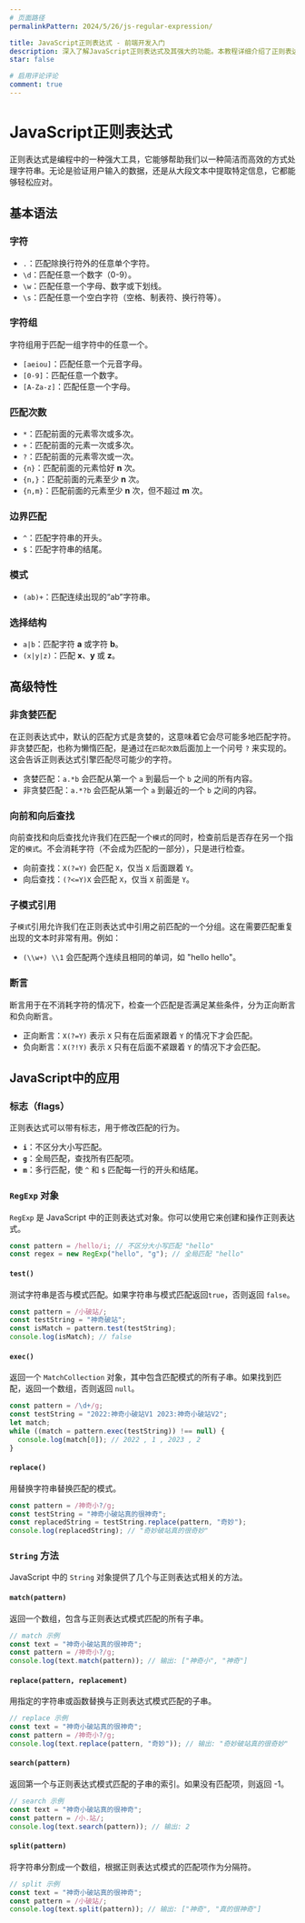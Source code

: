 ```yaml
---
# 页面路径
permalinkPattern: 2024/5/26/js-regular-expression/

title: JavaScript正则表达式 - 前端开发入门
description: 深入了解JavaScript正则表达式及其强大的功能。本教程详细介绍了正则表达式的语法、模式匹配、字符串搜索、替换操作以及高级技巧。无论您是编程新手还是经验丰富的开发者，都能通过本教程快速提升在文本处理和Web开发中的正则表达式应用技能。
star: false

# 启用评论评论
comment: true
---
```


# JavaScript正则表达式
正则表达式是编程中的一种强大工具，它能够帮助我们以一种简洁而高效的方式处理字符串。无论是验证用户输入的数据，还是从大段文本中提取特定信息，它都能够轻松应对。

## 基本语法
### 字符
- `.`：匹配除换行符外的任意单个字符。
- `\d`：匹配任意一个数字（0-9）。
- `\w`：匹配任意一个字母、数字或下划线。
- `\s`：匹配任意一个空白字符（空格、制表符、换行符等）。

### 字符组
字符组用于匹配一组字符中的任意一个。
- `[aeiou]`：匹配任意一个元音字母。
- `[0-9]`：匹配任意一个数字。
- `[A-Za-z]`：匹配任意一个字母。

### 匹配次数
- `*`：匹配前面的元素零次或多次。
- `+`：匹配前面的元素一次或多次。
- `?`：匹配前面的元素零次或一次。
- `{n}`：匹配前面的元素恰好 **n** 次。
- `{n,}`：匹配前面的元素至少 **n** 次。
- `{n,m}`：匹配前面的元素至少 **n** 次，但不超过 **m** 次。

### 边界匹配
- `^`：匹配字符串的开头。
- `$`：匹配字符串的结尾。

### 模式
- `(ab)+`：匹配连续出现的“ab”字符串。

### 选择结构
- `a|b`：匹配字符 **a** 或字符 **b**。
- `(x|y|z)`：匹配 **x**、**y** 或 **z**。


## 高级特性
### 非贪婪匹配
在正则表达式中，默认的匹配方式是贪婪的，这意味着它会尽可能多地匹配字符。非贪婪匹配，也称为懒惰匹配，是通过在`匹配次数`后面加上一个问号 `?` 来实现的。这会告诉正则表达式引擎匹配尽可能少的字符。

- 贪婪匹配：`a.*b` 会匹配从第一个 `a` 到最后一个 `b` 之间的所有内容。
- 非贪婪匹配：`a.*?b` 会匹配从第一个 `a` 到最近的一个 `b` 之间的内容。

### 向前和向后查找
向前查找和向后查找允许我们在匹配一个`模式`的同时，检查前后是否存在另一个指定的`模式`。不会消耗字符（不会成为匹配的一部分），只是进行检查。

- 向前查找：`X(?=Y)` 会匹配 `X`，仅当 `X` 后面跟着 `Y`。
- 向后查找：`(?<=Y)X` 会匹配 `X`，仅当 `X` 前面是 `Y`。

### 子模式引用
子`模式`引用允许我们在正则表达式中引用之前匹配的一个分组。这在需要匹配重复出现的文本时非常有用。例如：

- `(\\w+) \\1` 会匹配两个连续且相同的单词，如 "hello hello"。

### 断言
断言用于在不消耗字符的情况下，检查一个匹配是否满足某些条件，分为正向断言和负向断言。

- 正向断言：`X(?=Y)` 表示 `X` 只有在后面紧跟着 `Y` 的情况下才会匹配。
- 负向断言：`X(?!Y)` 表示 `X` 只有在后面不紧跟着 `Y` 的情况下才会匹配。

## JavaScript中的应用

### 标志（flags）
正则表达式可以带有标志，用于修改匹配的行为。

- **`i`**：不区分大小写匹配。
- **`g`**：全局匹配，查找所有匹配项。
- **`m`**：多行匹配，使 `^` 和 `$` 匹配每一行的开头和结尾。


### `RegExp` 对象
`RegExp` 是 JavaScript 中的正则表达式对象。你可以使用它来创建和操作正则表达式。

```javascript
const pattern = /hello/i; // 不区分大小写匹配 "hello"
const regex = new RegExp("hello", "g"); // 全局匹配 "hello"
```

#### `test()`
测试字符串是否与模式匹配。如果字符串与模式匹配返回`true`，否则返回 `false`。
```javascript
const pattern = /小破站/;
const testString = "神奇破站";
const isMatch = pattern.test(testString);
console.log(isMatch); // false
```

#### `exec()`
返回一个 `MatchCollection` 对象，其中包含匹配模式的所有子串。如果找到匹配，返回一个数组，否则返回 `null`。
```javascript
const pattern = /\d+/g;
const testString = "2022:神奇小破站V1 2023:神奇小破站V2";
let match;
while ((match = pattern.exec(testString)) !== null) {
  console.log(match[0]); // 2022 , 1 , 2023 , 2
}
```

#### `replace()`
用替换字符串替换匹配的模式。

```javascript
const pattern = /神奇小?/g;
const testString = "神奇小破站真的很神奇";
const replacedString = testString.replace(pattern, "奇妙");
console.log(replacedString); // "奇妙破站真的很奇妙"
```


### `String` 方法
JavaScript 中的 `String` 对象提供了几个与正则表达式相关的方法。

#### `match(pattern)`
返回一个数组，包含与正则表达式模式匹配的所有子串。
```javascript
// match 示例
const text = "神奇小破站真的很神奇";
const pattern = /神奇小?/g;
console.log(text.match(pattern)); // 输出: ["神奇小", "神奇"]
```

#### `replace(pattern, replacement)`
用指定的字符串或函数替换与正则表达式模式匹配的子串。
```javascript
// replace 示例
const text = "神奇小破站真的很神奇";
const pattern = /神奇小?/g;
console.log(text.replace(pattern, "奇妙")); // 输出: "奇妙破站真的很奇妙"
```

#### `search(pattern)`
返回第一个与正则表达式模式匹配的子串的索引。如果没有匹配项，则返回 -1。
```javascript
// search 示例
const text = "神奇小破站真的很神奇";
const pattern = /小.站/;
console.log(text.search(pattern)); // 输出: 2
```

#### `split(pattern)`
将字符串分割成一个数组，根据正则表达式模式的匹配项作为分隔符。
```javascript
// split 示例
const text = "神奇小破站真的很神奇";
const pattern = /小破站/;
console.log(text.split(pattern)); // 输出: ["神奇", "真的很神奇"]
```








